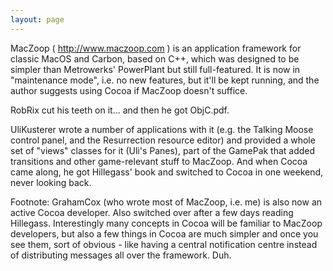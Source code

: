 ```yaml
---
layout: page
---
```


MacZoop ( http://www.maczoop.com ) is an application framework for classic MacOS and Carbon, based on C++, which was designed to be simpler than Metrowerks' PowerPlant but still full-featured. It is now in "maintenance mode", i.e. no new features, but it'll be kept running, and the author suggests using Cocoa if MacZoop doesn't suffice. 

RobRix cut his teeth on it... and then he got ObjC.pdf.

UliKusterer wrote a number of applications with it (e.g. the Talking Moose control panel, and the Resurrection resource editor) and provided a whole set of "views" classes for it (Uli's Panes), part of the GamePak that added transitions and other game-relevant stuff to MacZoop. And when Cocoa came along, he got Hillegass' book and switched to Cocoa in one weekend, never looking back.

Footnote: GrahamCox (who wrote most of MacZoop, i.e. me) is also now an active Cocoa developer. Also switched over after a few days reading Hillegass. Interestingly many concepts in Cocoa will be familiar to MacZoop developers, but also a few things in Cocoa are much simpler and once you see them, sort of obvious - like having a central notification centre instead of distributing messages all over the framework. Duh.
